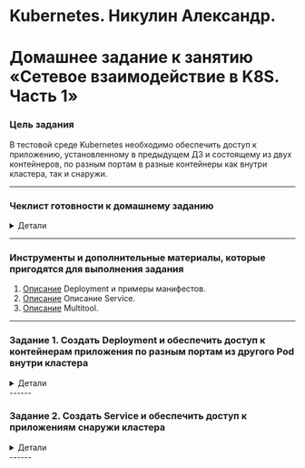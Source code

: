 # Kubernetes. Никулин Александр. 
# Домашнее задание к занятию «Сетевое взаимодействие в K8S. Часть 1»

### Цель задания

В тестовой среде Kubernetes необходимо обеспечить доступ к приложению, установленному в предыдущем ДЗ и состоящему из двух контейнеров, по разным портам в разные контейнеры как внутри кластера, так и снаружи.

------

### Чеклист готовности к домашнему заданию
<details>
  <summary>Детали</summary>

  1. Установленное k8s-решение (например, MicroK8S).
  2. Установленный локальный kubectl.
  3. Редактор YAML-файлов с подключённым Git-репозиторием.
</details>

------

### Инструменты и дополнительные материалы, которые пригодятся для выполнения задания

1. [Описание](https://kubernetes.io/docs/concepts/workloads/controllers/deployment/) Deployment и примеры манифестов.
2. [Описание](https://kubernetes.io/docs/concepts/services-networking/service/) Описание Service.
3. [Описание](https://github.com/wbitt/Network-MultiTool) Multitool.

------

### Задание 1. Создать Deployment и обеспечить доступ к контейнерам приложения по разным портам из другого Pod внутри кластера
<details>
  <summary>Детали</summary>

  1. Создать Deployment приложения, состоящего из двух контейнеров (nginx и multitool), с количеством реплик 3 шт.
      > [Манифест](nginx.deployment.yaml) \
      > ![alt text](images/image100.png) \
      > ![alt text](images/image99.png)
  2. Создать Service, который обеспечит доступ внутри кластера до контейнеров приложения из п.1 по порту 9001 — nginx 80, по 9002 — multitool 8080.
      > [Манифест](nginx.svc.yaml) \
      > ![alt text](images/image89.png)
  3. Создать отдельный Pod с приложением multitool и убедиться с помощью `curl`, что из пода есть доступ до приложения из п.1 по разным портам в разные контейнеры.
      > [Манифест](multitool.pod.yaml) \
      > ![alt text](images/image88.png) \
      > по портам запросы чуть ниже
  4. Продемонстрировать доступ с помощью `curl` по доменному имени сервиса.
      > ![alt text](images/image87.png) \
      > ![alt text](images/image88.png) \
      > ![alt text](images/image86.png) \
      > ![alt text](images/image85.png)
  5. Предоставить манифесты Deployment и Service в решении, а также скриншоты или вывод команды п.4.
      > Ход выполнения задания представлен выше
</details>
------

### Задание 2. Создать Service и обеспечить доступ к приложениям снаружи кластера
<details>
  <summary>Детали</summary>

  1. Создать отдельный Service приложения из Задания 1 с возможностью доступа снаружи кластера к nginx, используя тип NodePort.
      > Создал отдельный деплоймент, что бы понабивать руки \
      > [Деплоймент](nginx-node.deployment.yaml) \
      > [Service](nginx-node,.svc.yaml) \
      > ![alt text](images/image83.png)
  2. Продемонстрировать доступ с помощью браузера или `curl` с локального компьютера.
      > Делал всё на этой машине \
      > ![alt text](images/image79.png) \
      > ![alt text](images/image80.png) \
      > ![alt text](images/image81.png) \
      > ![alt text](images/image82.png)
  3. Предоставить манифест и Service в решении, а также скриншоты или вывод команды п.2.
      > Ход выполнения задания представлен выше
</details>
------
